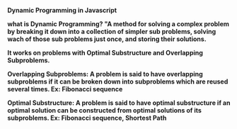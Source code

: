 <b>Dynamic Programming in Javascript<b>

what is Dynamic Programming?
"A method for solving a complex problem by breaking it down into a collection of simpler sub problems, solving wach of those sub problems just once, and storing their solutions.

It works on problems with Optimal Substructure and Overlapping Subproblems.

Overlapping Subproblems:
A problem is said to have overlapping subproblems if it can be broken down into subproblems which are reused several times.
Ex: Fibonacci sequence

Optimal Substructure:
A problem is said to have optimal substructure if an optimal solution can be constructed from optimal solutions of its subproblems.
Ex: Fibonacci sequence, Shortest Path
